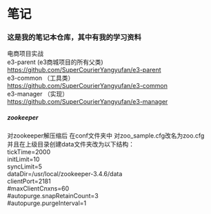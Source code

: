 # 笔记
<H3>这是我的笔记本仓库，其中有我的学习资料</H3>

电商项目实战 <br/>
e3-parent (e3商城项目的所有父类) <br/>
https://github.com/SuperCourierYangyufan/e3-parent <br/>
e3-common （工具类） <br/>
https://github.com/SuperCourierYangyufan/e3-common <br/>
e3-manager （实现） <br/>
https://github.com/SuperCourierYangyufan/e3-manager <br/>








<H5>zookeeper</H5>
对zookeeper解压缩后 在conf文件夹中 对zoo_sample.cfg改名为zoo.cfg</br>并且在上级目录创建data文件夹改为以下结构：</BR>
tickTime=2000</br>
initLimit=10</br>
syncLimit=5</br>
dataDir=/usr/local/zookeeper-3.4.6/data</br>
clientPort=2181</br>
#maxClientCnxns=60</br>
#autopurge.snapRetainCount=3</br>
#autopurge.purgeInterval=1</br>

